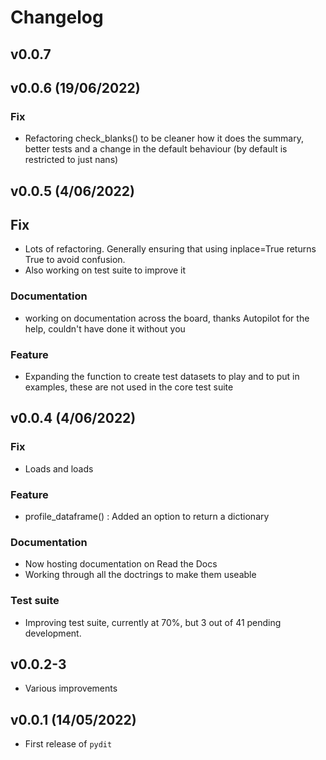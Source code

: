 # Changelog

<!--next-version-placeholder-->
## v0.0.7



## v0.0.6 (19/06/2022)


### Fix
- Refactoring check_blanks() to be cleaner how it does the summary, better tests and a change in the default behaviour (by default is restricted to just nans)

## v0.0.5 (4/06/2022)

## Fix

- Lots of refactoring. Generally ensuring that using inplace=True returns True to avoid confusion.
- Also working on test suite to improve it

### Documentation

- working on documentation across the board, thanks Autopilot for the help, couldn't have done it without you

### Feature

- Expanding the function to create test datasets to play and to put in examples, these are not used in the core test suite

## v0.0.4 (4/06/2022)

### Fix

- Loads and loads

### Feature

- profile_dataframe() : Added an option to return a dictionary

### Documentation

- Now hosting documentation on Read the Docs
- Working through all the doctrings to make them useable

### Test suite

- Improving test suite, currently at 70%, but 3 out of 41 pending development.

## v0.0.2-3 

- Various improvements

## v0.0.1 (14/05/2022)

- First release of `pydit`